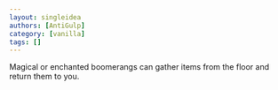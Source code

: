 ```yaml
---
layout: singleidea
authors: [AntiGulp]
category: [vanilla]
tags: []
---
```

Magical or enchanted boomerangs can gather items from the floor and return them to you.
